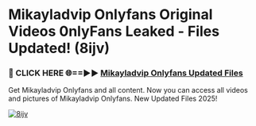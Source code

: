 # Mikayladvip Onlyfans Original Videos 0nlyFans Leaked - Files Updated! (8ijv)

<h3>🔴 CLICK HERE 🌐==►► <a href="https://tinyurl.com/2jnfzry5" rel="nofollow">Mikayladvip Onlyfans Updated Files</a></h3>

Get Mikayladvip Onlyfans and all content. Now you can access all videos and pictures of Mikayladvip Onlyfans. New Updated Files 2025!

[![8ijv](https://i.imgur.com/GyGTBgg.gif)](https://tinyurl.com/2jnfzry5)
